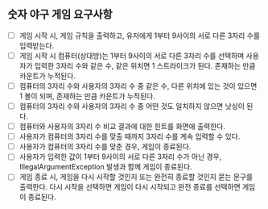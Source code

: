 ## 숫자 야구 게임 요구사항

- [ ] 게임 시작 시, 게임 규칙을 출력하고, 유저에게 1부터 9사이의 서로 다른 3자리 수를 입력받는다.
- [ ] 게임 시작 시 컴퓨터(상대방)는 1부터 9사이의 서로 다른 3자리 수를 선택하며 사용자가 입력한 3자리 수와 같은 수, 같은 위치면 1 스트라이크가 된다. 존재하는 만큼 카운트가 누적된다.
- [ ] 컴퓨터의 3자리 수와 사용자의 3자리 수 중 같은 수, 다른 위치에 있는 것이 있으면 1 볼이 되며, 존재하는 만큼 카운트가 누적된다.
- [ ] 컴퓨터의 3자리 수와 사용자의 3자리 수 중 어떤 것도 일치하지 않으면 낫싱이 된다.
- [ ] 컴퓨터와 사용자의 3자리 수 비교 결과에 대한 힌트를 화면에 출력한다.
- [ ] 사용자가 컴퓨터의 3자리 수를 맞출 때까지 3자리 수를 계속 입력할 수 있다.
- [ ] 사용자가 컴퓨터의 3자리 수를 맞춘 경우, 게임이 종료된다.
- [ ] 사용자가 입력한 값이 1부터 9사이의 서로 다른 3자리 수가 아닌 경우, IllegalArgumentException 발생과 함께 게임이 종료된다.
- [ ] 게임 종료 시, 게임을 다시 시작할 것인지 또는 완전히 종료할 것인지 묻는 문구를 출력한다. 다시 시작을 선택하면 게임이 다시 시작되고 완전 종료를 선택하면 게임이 종료된다.
